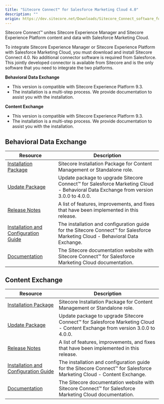 ```yaml
---
title: "Sitecore Connect™ for Salesforce Marketing Cloud 4.0"
description: ""
origin: https://dev.sitecore.net/Downloads/Sitecore_Connect_software_for_Salesforce_Marketing_Cloud/1x/Sitecore_Connect_software_for_Salesforce_Marketing_Cloud_40.aspx
---
```


Sitecore Connect™ unites Sitecore Experience Manager and Sitecore Experience Platform content and data with Salesforce Marketing Cloud.

To integrate Sitecore Experience Manager or Sitecore Experience Platform with Salesforce Marketing Cloud, you must download and install Sitecore Connect 4.0. No additional connector software is required from Salesforce. This jointly developed connector is available from Sitecore and is the only software that you need to integrate the two platforms.

**Behavioral Data Exchange**

-   This version is compatible with Sitecore Experience Platform 9.3.
-   The installation is a multi-step process. We provide documentation to assist you with the installation.

**Content Exchange**

-   This version is compatible with Sitecore Experience Platform 9.3.
-   The installation is a multi-step process. We provide documentation to assist you with the installation.

## Behavioral Data Exchange

 | Resource | Description |
 | --- | --- |
 | [Installation Package](https://scdp.blob.core.windows.net/downloads/Sitecore%20Connect%20software%20for%20Salesforce%20Marketing%20Cloud/1x/Sitecore%20Connect%20software%20for%20Salesforce%20Marketing%20Cloud%2040/Secure/Sitecore%20Connect%20for%20Salesforce%20Marketing%20Cloud%20-%20Behavioral%20Data%20Exchange%204.0.0%20rev.%2000265.zip) | Sitecore Installation Package for Content Management or Standalone role. |
 | [Update Package](https://scdp.blob.core.windows.net/downloads/Sitecore%20Connect%20software%20for%20Salesforce%20Marketing%20Cloud/1x/Sitecore%20Connect%20software%20for%20Salesforce%20Marketing%20Cloud%2040/Secure/Sitecore%20Connect%20for%20Salesforce%20Marketing%20Cloud%20-%20Behavioral%20Data%20Exchange%20(update%20package)4.0.0%20rev.%2000265.update) | Update package to upgrade Sitecore Connect™ for Salesforce Marketing Cloud - Behavioral Data Exchange from version 3.0.0 to 4.0.0. |
 | [Release Notes](/downloads/Sitecore_Connect_software_for_Salesforce_Marketing_Cloud/1x/Sitecore_Connect_software_for_Salesforce_Marketing_Cloud_40/Release_Notes_BDE) | A list of features, improvements, and fixes that have been implemented in this release. |
 | [Installation and Configuration Guide](https://scdp.blob.core.windows.net/downloads/Sitecore%20Connect%20software%20for%20Salesforce%20Marketing%20Cloud/1x/Sitecore%20Connect%20software%20for%20Salesforce%20Marketing%20Cloud%2040/Secure/Sitecore_Connect_for_SFMC_4_0_Behavioral_Data_Exch-en.pdf) | The installation and configuration guide for the Sitecore Connect™ for Salesforce Marketing Cloud - Behavioral Data Exchange. |
 | [Documentation](https://doc.sitecore.com/developers/salesforce-marketing-cloud/10/sitecore-connect-software-for-salesforce-marketing-cloud/en/sitecore-connect-software-for-salesforce-marketing-cloud.html) | The Sitecore documentation website with Sitecore Connect™ for Salesforce Marketing Cloud documentation. |

## Content Exchange

 | Resource | Description |
 | --- | --- |
 | [Installation Package](https://scdp.blob.core.windows.net/downloads/Sitecore%20Connect%20software%20for%20Salesforce%20Marketing%20Cloud/1x/Sitecore%20Connect%20software%20for%20Salesforce%20Marketing%20Cloud%2040/Secure/Sitecore%20Connect%20for%20Salesforce%20Marketing%20Cloud%20-%20Content%20Exchange%204.0.0%20rev.%2000141.zip) | Sitecore Installation Package for Content Management or Standalone role. |
 | [Update Package](https://scdp.blob.core.windows.net/downloads/Sitecore%20Connect%20software%20for%20Salesforce%20Marketing%20Cloud/1x/Sitecore%20Connect%20software%20for%20Salesforce%20Marketing%20Cloud%2040/Secure/Sitecore%20Connect%20for%20Salesforce%20Marketing%20Cloud%20-%20Content%20Exchange%20(update%20package)%204.0.0%20rev.%2000141.update) | Update package to upgrade Sitecore Connect™ for Salesforce Marketing Cloud - Content Exchange from version 3.0.0 to 4.0.0. |
 | [Release Notes](/downloads/Sitecore_Connect_software_for_Salesforce_Marketing_Cloud/1x/Sitecore_Connect_software_for_Salesforce_Marketing_Cloud_40/Release_Notes_CE) | A list of features, improvements, and fixes that have been implemented in this release. |
 | [Installation and Configuration Guide](https://scdp.blob.core.windows.net/downloads/Sitecore%20Connect%20software%20for%20Salesforce%20Marketing%20Cloud/1x/Sitecore%20Connect%20software%20for%20Salesforce%20Marketing%20Cloud%2040/Secure/Sitecore_Connect_for_SFMC_4_0_Content_Exchange_Ins-en.pdf) | The installation and configuration guide for the Sitecore Connect™ for Salesforce Marketing Cloud - Content Exchange. |
 | [Documentation](https://doc.sitecore.com/developers/salesforce-marketing-cloud/10/sitecore-connect-software-for-salesforce-marketing-cloud/en/sitecore-connect-software-for-salesforce-marketing-cloud.html) | The Sitecore documentation website with Sitecore Connect™ for Salesforce Marketing Cloud documentation. |